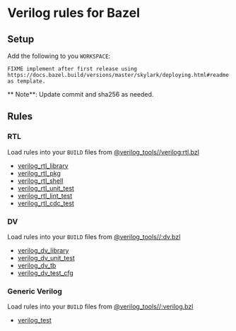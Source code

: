 # Verilog rules for Bazel

## Setup
                                                                                                  
Add the following to you `WORKSPACE`:

```skylark                                                                                                                                             |      #     source env/env.sh                  
FIXME implement after first release using https://docs.bazel.build/versions/master/skylark/deploying.html#readme as template.
```

** Note**: Update commit and sha256 as needed.

## Rules

### RTL
Load rules into your `BUILD` files from [@verilog_tools//verilog:rtl.bzl](verilog/rtl.bzl)

- [verilog_rtl_library](docs/rtl.md#verilog_rtl_library)
- [verilog_rtl_pkg](docs/rtl.md#verilog_rtl_pkg)
- [verilog_rtl_shell](docs/rtl.md#verilog_rtl_shell)
- [verilog_rtl_unit_test](docs/rtl.md#verilog_rtl_unit_test)
- [verilog_rtl_lint_test](docs/rtl.md#verilog_rtl_lint_test)
- [verilog_rtl_cdc_test](docs/rtl.md#verilog_rtl_cdc_test)


### DV
Load rules into your `BUILD` files from [@verilog_tools//:dv.bzl](dv.bzl)

- [verilog_dv_library](docs/dv.md#verilog_dv_library)
- [verilog_dv_unit_test](docs/dv.md#verilog_dv_unit_test)
- [verilog_dv_tb](docs/dv.md#verilog_dv_tb)
- [verilog_dv_test_cfg](docs/dv.md#verilog_dv_test_cfg)


### Generic Verilog
Load rules into your `BUILD` files from [@verilog_tools//:verilog.bzl](verilog.bzl)

- [verilog_test](docs/verilog.md#verilog_test)
